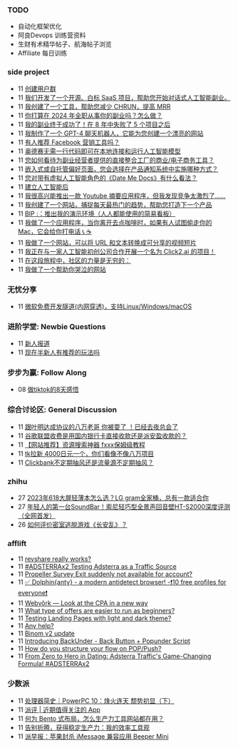 ### TODO
-  自动化框架优化
-  阿良Devops 训练营资料
-  生财有术精华帖子、航海帖子浏览
-  Affiliate 每日训练

### side project
<!-- sideproject:START -->
-  11 [创建用户群](https://www.reddit.com/r/SideProject/comments/18fy7yv/creating_a_userbase/)
-  11 [我们开发了一个开源、白标 SaaS 项目，帮助您开始对话式人工智能副业。](https://www.reddit.com/r/SideProject/comments/18g01qf/we_made_an_opensource_whitelabel_saas_project_to/)
-  11 [我创建了一个工具，帮助您减少 CHRUN，提高 MRR](https://www.reddit.com/r/SideProject/comments/18fzt1s/i_built_a_tool_to_help_you_to_reduce_your_chrun/)
-  11 [你打算在 2024 年全职从事你的副业吗？怎么做？](https://www.reddit.com/r/SideProject/comments/18fwdo0/do_you_plan_on_taking_your_side_project_full_time/)
-  11 [我的副业终于成功了！在 8 年中失败了 5 个项目之后](https://www.reddit.com/r/SideProject/comments/18fw8i4/finally_having_success_with_my_side_project_after/)
-  11 [我制作了一个 GPT-4 聊天机器人，它能为您创建一个漂亮的网站](https://www.reddit.com/r/SideProject/comments/18fw3a0/i_made_a_gpt4_chatbot_that_creates_a_beautiful/)
-  11 [有人推荐 Facebook 营销工具吗？](https://www.reddit.com/r/SideProject/comments/18fuqkr/tool_recommendation_for_facebook_marketing_anyone/)
-  11 [奥德赛无需一行代码即可在本地连接和运行人工智能模型](https://www.reddit.com/r/SideProject/comments/18ftjiv/odyssey_connect_and_run_ai_models_locally_without/)
-  11 [您如何看待为副业经营者提供的直接整合工厂的商业/电子商务工具？](https://www.reddit.com/r/SideProject/comments/18ftzll/what_are_your_thoughts_on_a_merchecom_tool_for/)
-  11 [嵌入式或自托管偏好页面，您会选择在产品通知系统中实施哪种方式？](https://old.reddit.com/r/selfhosted/comments/18fts6k/embedded_or_selfhosted_preference_page_what_would/)
-  11 [您对带有虚拟人工智能角色的《Date Me Docs》有什么看法？](https://www.reddit.com/r/SideProject/comments/18fn3mk/what_are_your_thoughts_in_date_me_docs_with/)
-  11 [建立人工智能后](https://old.reddit.com/r/SideProject/comments/18fry41/after_building_my_ai/)
-  11 [我很高兴能推出一款 Youtube 摘要应用程序，但我发现竞争太激烈了......](https://www.reddit.com/r/SideProject/comments/18fraer/i_was_happy_to_launch_a_youtube_summarizer_app/)
-  11 [我创建了一个网站，捕捉每天最热门的趋势，帮助您打造下一个产品](https://www.reddit.com/r/SideProject/comments/18fqdn9/i_have_created_a_website_that_captures_the/)
-  11 [BIP :：推出我的演示环境（人人都能使用的简易看板）](https://demo.dailytoo.com/)
-  11 [我做了一个应用程序，当你离开去点咖啡时，如果有人试图偷走你的 Mac，它会给你打电话 📞 ☕️](https://www.reddit.com/r/SideProject/comments/18focck/i_made_an_app_that_gives_you_a_call_if_someone/)
-  11 [我做了一个网站，可以将 URL 和文本转换成可分享的视频短片](https://www.reddit.com/r/SideProject/comments/18fonep/i_made_a_website_that_turns_urls_and_text_into/)
-  11 [我正在与一家人工智能初创公司合作开展一个名为 Click2.ai 的项目！](https://www.reddit.com/r/SideProject/comments/18flweg/im_working_alongside_a_ai_startup_company_on_this/)
-  11 [在这段旅程中，社区的力量是无穷的：](https://www.reddit.com/r/SideProject/comments/18fes3i/the_power_of_community_in_this_journey_is_immense/)
-  11 [我做了一个帮助你哭泣的网站](https://www.reddit.com/r/SideProject/comments/18fk4gr/i_made_a_website_that_helps_you_cry/)<!-- sideproject:END -->


### 无忧分享
<!-- ruyo:START -->
-  11 [微软免费开发隧道&lpar;内网穿透&rpar;，支持Linux/Windows/macOS](https://51.ruyo.net/18563.html)<!-- ruyo:END -->

### 进阶学堂: Newbie Questions
<!-- advertcn1:START -->
-  11 [新人报道](https://www.advertcn.com/thread-113273-1-1.html)
-  11 [现在半新人有推荐的玩法吗](https://www.advertcn.com/thread-113261-1-1.html)<!-- advertcn1:END -->

### 步步为赢: Follow Along
<!-- advertcn2:START -->
-  08 [做tiktok的8天感悟](https://www.advertcn.com/thread-113232-1-1.html)<!-- advertcn2:END -->

### 综合讨论区: General Discussion
<!-- advertcn3:START -->
-  11 [跟叶明达成协议的八万老哥 你被耍了  ！已经去夜总会了](https://www.advertcn.com/thread-113272-1-1.html)
-  11 [谷歌联盟收费是用国内银行卡直接收款还是派安盈收款的？](https://www.advertcn.com/thread-113268-1-1.html)
-  11 [【网站推荐】资源搜索神器 fxxx保姆级教程](https://www.advertcn.com/thread-113265-1-1.html)
-  11 [tk拉新 4000日元一个，你们看像不像八万项目](https://www.advertcn.com/thread-113264-1-1.html)
-  11 [Clickbank不定期抽风还是流量源不定期抽风？](https://www.advertcn.com/thread-113263-1-1.html)<!-- advertcn3:END -->


### zhihu
<!-- zhihu:START -->
-  27 [2023年618大屏轻薄本怎么选？LG gram全家桶，总有一款适合你](http://zhuanlan.zhihu.com/p/632641888?utm_campaign=rss&utm_medium=rss&utm_source=rss&utm_content=title)
-  27 [年轻人的第一台SoundBar！索尼轻巧型全景声回音壁HT-S2000深度评测（全网首发）](http://zhuanlan.zhihu.com/p/630990296?utm_campaign=rss&utm_medium=rss&utm_source=rss&utm_content=title)
-  26 [如何评价密室逃脱游戏《长安乱》？](http://www.zhihu.com/question/563950552/answer/3045961312?utm_campaign=rss&utm_medium=rss&utm_source=rss&utm_content=title)<!-- zhihu:END -->

### afflift
<!-- afflift:START -->
-  11 [revshare really works?](https://afflift.com/f/threads/revshare-really-works.12245/)
-  11 [#ADSTERRAx2 Testing Adsterra as a Traffic Source](https://afflift.com/f/threads/adsterrax2-testing-adsterra-as-a-traffic-source.11955/)
-  11 [Propeller Survey Exit suddenly not available for account?](https://afflift.com/f/threads/propeller-survey-exit-suddenly-not-available-for-account.12236/)
-  11 [✅ Dolphin{anty} - a modern antidetect browser! -❗️10 free profiles for everyone❗️](https://afflift.com/f/threads/%E2%9C%85-dolphin-anty-a-modern-antidetect-browser-%E2%9D%97%EF%B8%8F10-free-profiles-for-everyone%E2%9D%97%EF%B8%8F.7310/)
-  11 [Webvõrk — Look at the CPA in a new way](https://afflift.com/f/threads/webv%C3%B5rk-%E2%80%94-look-at-the-cpa-in-a-new-way.2820/)
-  11 [What type of offers are easier to run as beginners?](https://afflift.com/f/threads/what-type-of-offers-are-easier-to-run-as-beginners.12232/)
-  11 [Testing Landing Pages with light and dark theme?](https://afflift.com/f/threads/testing-landing-pages-with-light-and-dark-theme.12243/)
-  11 [Any help?](https://afflift.com/f/threads/any-help.12231/)
-  11 [Binom v2 update](https://afflift.com/f/threads/binom-v2-update.11909/)
-  11 [Introducing BackUnder - Back Button + Popunder Script](https://afflift.com/f/threads/introducing-backunder-back-button-popunder-script.10073/)
-  11 [How do you structure your flow on POP/Push?](https://afflift.com/f/threads/how-do-you-structure-your-flow-on-pop-push.12226/)
-  11 [From Zero to Hero in Dating: Adsterra Traffic&#39;s Game-Changing Formula! #ADSTERRAx2](https://afflift.com/f/threads/from-zero-to-hero-in-dating-adsterra-traffics-game-changing-formula-adsterrax2.11962/)<!-- afflift:END -->

### 少数派
<!-- sspai:START -->
-  11 [处理器简史｜PowerPC 10：烽火连天 颓势初显（下）](https://sspai.com/prime/story/ppc-history-10)
-  11 [派评 | 近期值得关注的 App](https://sspai.com/post/84981)
-  11 [何为 Bento 式布局，怎么生产力工具网站都在用？](https://sspai.com/post/84628)
-  11 [告别折腾，获得稳定生产力：我的效率工具观](https://sspai.com/post/84938)
-  11 [派早报：苹果封杀 iMessage 兼容应用 Beeper Mini](https://sspai.com/post/84962)<!-- sspai:END -->
